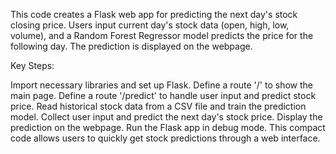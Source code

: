This code creates a Flask web app for predicting the next day's stock closing price. Users input current day's stock data (open, high, low, volume), and a Random Forest Regressor model predicts the price for the following day. The prediction is displayed on the webpage.

Key Steps:

Import necessary libraries and set up Flask.
Define a route '/' to show the main page.
Define a route '/predict' to handle user input and predict stock price.
Read historical stock data from a CSV file and train the prediction model.
Collect user input and predict the next day's stock price.
Display the prediction on the webpage.
Run the Flask app in debug mode.
This compact code allows users to quickly get stock predictions through a web interface.
